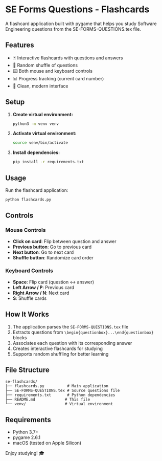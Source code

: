# SE Forms Questions - Flashcards

A flashcard application built with pygame that helps you study Software Engineering questions from the SE-FORMS-QUESTIONS.tex file.

## Features

- 🃏 Interactive flashcards with questions and answers
- 🔀 Random shuffle of questions
- ⌨️ Both mouse and keyboard controls
- 📊 Progress tracking (current card number)
- 🎨 Clean, modern interface

## Setup

1. **Create virtual environment:**
   ```bash
   python3 -m venv venv
   ```

2. **Activate virtual environment:**
   ```bash
   source venv/bin/activate
   ```

3. **Install dependencies:**
   ```bash
   pip install -r requirements.txt
   ```

## Usage

Run the flashcard application:
```bash
python flashcards.py
```

## Controls

### Mouse Controls
- **Click on card**: Flip between question and answer
- **Previous button**: Go to previous card
- **Next button**: Go to next card
- **Shuffle button**: Randomize card order

### Keyboard Controls
- **Space**: Flip card (question ↔ answer)
- **Left Arrow / P**: Previous card
- **Right Arrow / N**: Next card
- **S**: Shuffle cards

## How It Works

1. The application parses the `SE-FORMS-QUESTIONS.tex` file
2. Extracts questions from `\begin{questionbox}...\end{questionbox}` blocks
3. Associates each question with its corresponding answer
4. Creates interactive flashcards for studying
5. Supports random shuffling for better learning

## File Structure

```
se-flashcards/
├── flashcards.py          # Main application
├── SE-FORMS-QUESTIONS.tex # Source questions file
├── requirements.txt       # Python dependencies
├── README.md             # This file
└── venv/                 # Virtual environment
```

## Requirements

- Python 3.7+
- pygame 2.6.1
- macOS (tested on Apple Silicon)

Enjoy studying! 🎓 